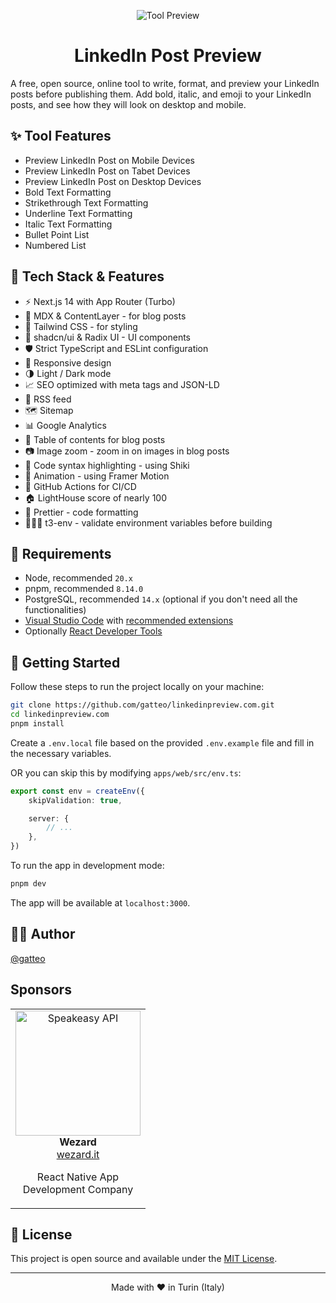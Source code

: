 <p align="center">
  <img alt="Tool Preview" src="https://linkedinpreview.com/images/og/og.png">
</p>

<h1 align="center">
  LinkedIn Post Preview
</h1>

A free, open source, online tool to write, format, and preview your LinkedIn posts before publishing them. Add bold, italic, and emoji to your LinkedIn posts, and see how they will look on desktop and mobile.

## ✨ Tool Features

- Preview LinkedIn Post on Mobile Devices
- Preview LinkedIn Post on Tabet Devices
- Preview LinkedIn Post on Desktop Devices
- Bold Text Formatting
- Strikethrough Text Formatting
- Underline Text Formatting
- Italic Text Formatting
- Bullet Point List
- Numbered List

## 💫 Tech Stack & Features

- ⚡️ Next.js 14 with App Router (Turbo)
- 📝 MDX & ContentLayer - for blog posts
- 🎨 Tailwind CSS - for styling
- 🌈 shadcn/ui & Radix UI - UI components
- 🛡 Strict TypeScript and ESLint configuration
- 📱 Responsive design
- 🌗 Light / Dark mode
- 📈 SEO optimized with meta tags and JSON-LD
- 📰 RSS feed
- 🗺 Sitemap
- 📊 Google Analytics
- 📖 Table of contents for blog posts
- 📷 Image zoom - zoom in on images in blog posts
- 📝 Code syntax highlighting - using Shiki
- 🎨 Animation - using Framer Motion
- 🤖 GitHub Actions for CI/CD
- 🏠 LightHouse score of nearly 100
- 💄 Prettier - code formatting
- 👷🏻‍♂️ t3-env - validate environment variables before building

## 🔨 Requirements

- Node, recommended `20.x`
- pnpm, recommended `8.14.0`
- PostgreSQL, recommended `14.x` (optional if you don't need all the functionalities)
- [Visual Studio Code](https://code.visualstudio.com/) with [recommended extensions](.vscode/extensions.json)
- Optionally [React Developer Tools](https://chrome.google.com/webstore/detail/react-developer-tools/fmkadmapgofadopljbjfkapdkoienihi?hl=en)

## 👋 Getting Started

Follow these steps to run the project locally on your machine:

```bash
git clone https://github.com/gatteo/linkedinpreview.com.git
cd linkedinpreview.com
pnpm install
```

Create a `.env.local` file based on the provided `.env.example` file and fill in the necessary variables.

OR you can skip this by modifying `apps/web/src/env.ts`:

```ts
export const env = createEnv({
    skipValidation: true,

    server: {
        // ...
    },
})
```

To run the app in development mode:

```bash
pnpm dev
```

The app will be available at `localhost:3000`.

## ✍🏻 Author

[@gatteo](https://github.com/gatteo)

## Sponsors

<table>
  <tr>
    <td align="center">
      <a href="https://wezard.it/?utm_source=github.com&utm_medium=linkedinpreview" target="_blank">
        <img src="https://storage.googleapis.com/westudents-public/team-images/Animazione_firma-2.gif" width="200px;" alt="Speakeasy API" />
      </a>
      <br />
      <b>Wezard</b>
      <br />
      <a href="https://wezard.it/?utm_source=github.com&utm_medium=linkedinpreview" target="_blank">wezard.it</a>
      <br />
      <p width="200px">React Native App<br /> Development Company</p>
    </td>
  </tr>
</table>

## 🪪 License

This project is open source and available under the [MIT License](LICENSE).

<hr>
<p align="center">
Made with ❤️ in Turin (Italy)
</p>
